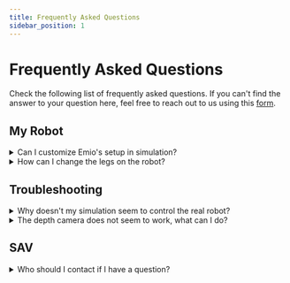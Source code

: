 ```yaml
---
title: Frequently Asked Questions
sidebar_position: 1
---
```


# Frequently Asked Questions

Check the following list of frequently asked questions. If you can't find the answer to your question here, feel free to reach out to us using this [form](/emio-support-form).

## My Robot

<details> 
    <summary>Can I customize Emio's setup in simulation?</summary>
    <aside>
    The **emio-labs** application offers a sandbox mode that allows you to set up Emio exactly as you want, using either the original set of legs and connectors or your own designed parts. In the main dashboard, click on the Sandbox link to open the corresponding page:
    
    1. Follow the instructions to set up your Emio and its numerical twin.
    2. Launch the corresponding simulation by clicking the SOFA button as usual, and enjoy!
    </aside>
</details>
    
    
<details>
    <summary>How can I change the legs on the robot?</summary>
    <aside>
    
    Have a look at Emio’s [Hardware User Manual](https://www.notion.so/136582ce7d3a810aa99cdf5a5640ec86?pvs=21) for detailed instructions.
    
    </aside>
</details>

## Troubleshooting

<details>
    <summary>Why doesn't my simulation seem to control the real robot?</summary>
    <aside>
    - Check that the physical device is properly connected and powered on. Refer to Emio's [Hardware User Manual](https://www.notion.so/136582ce7d3a810aa99cdf5a5640ec86?pvs=21) for detailed instructions.
    - Make sure only one simulation is running. Close all active simulations and restart the simulation software.
    - Check for any errors in the corresponding logs (found in the emio-labs application, beneath the SOFA button you've just clicked).
    - If you encounter an error message, consult the **emio-labs > Introduction > Let's try Emio > Troubleshooting** section.
    - Verify that you've toggled the **Simulation / Robot** button at the top of the simulation software (it should be green).
    </aside>
</details>
    
<details>
    <summary>The depth camera does not seem to work, what can I do?</summary>
    <aside>
    - Make sure only one simulation is running. Close all active simulations, unplug and plug again the USB cable, and restart the simulation software.
    - Make sure to use the provided USB cable.
    - If you have a USB hub between the computer and Emio, try first without.
    - Try to use a USB 3 port (should be blue or with a super speed mark).
    - Open a webcam application and check if the software detects the camera.
    </aside>
</details>

## SAV

<details>
    <summary>Who should I contact if I have a question?</summary>
    <aside>
    - If you're experiencing issues with your Emio and cannot find a solution on our website, please contact our support team. You can reach them by filling out [this form](https://www.notion.so/136582ce7d3a8102af15f555ffa9f5c2?pvs=21) or sending an email to [support@compliance-robotics.com](mailto:support@compliance-robotics.com). Our team will respond to you as quickly as possible.
    - For questions about our products or if you need advice before making a purchase, please get in touch with us. You can do so by completing [this form](https://compliance-robotics.com/#contact-us) or sending an email to [contact@compliance-robotics.com](mailto:contact@compliance-robotics.com).
    </aside>
</details>